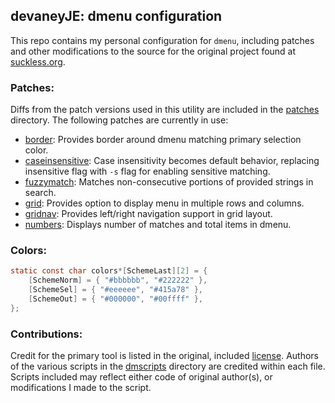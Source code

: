 ## devaneyJE: dmenu configuration
This repo contains my personal configuration for `dmenu`, including patches and other modifications to the source for the original project found at [suckless.org](https://tools.suckless.org/dmenu/).

### Patches:
Diffs from the patch versions used in this utility are included in the [patches](../tree/main/patches) directory. The following patches are currently in use:

- [border](https://tools.suckless.org/dmenu/patches/border/): Provides border around dmenu matching primary selection color.
- [caseinsensitive](https://tools.suckless.org/dmenu/patches/case-insensitive/): Case insensitivity becomes default behavior, replacing insensitive flag with `-s` flag for enabling sensitive matching.
- [fuzzymatch](https://tools.suckless.org/dmenu/patches/fuzzymatch/): Matches non-consecutive portions of provided strings in search.
- [grid](https://tools.suckless.org/dmenu/patches/grid/): Provides option to display menu in multiple rows and columns.
- [gridnav](https://tools.suckless.org/dmenu/patches/gridnav/): Provides left/right navigation support in grid layout.
- [numbers](https://tools.suckless.org/dmenu/patches/numbers/): Displays number of matches and total items in dmenu.

### Colors:
```C
static const char colors*[SchemeLast][2] = {
    [SchemeNorm] = { "#bbbbbb", "#222222" },
    [SchemeSel] = { "#eeeeee", "#415a78" },
    [SchemeOut] = { "#000000", "#00ffff" },
};
```

### Contributions:
Credit for the primary tool is listed in the original, included [license](../blob/main/LICENSE). Authors of the various scripts in the [dmscripts](../tree/main/dmscripts) directory are credited within each file. Scripts included may reflect either code of original author(s), or modifications I made to the script.